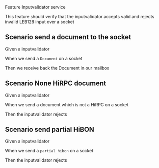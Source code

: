 Feature Inputvalidator service

This feature should verify that the inputvalidator accepts valid and rejects invalid LEB128 input over a socket

## Scenario send a document to the socket

Given a inputvalidator

When we send a `Document` on a socket

Then we receive back the Document in our mailbox


## Scenario None HiRPC document

Given a inputvalidator

When we send a document which is not a HiRPC on a socket

Then the inputvalidator rejects


## Scenario send partial HiBON

Given a inputvalidator

When we send a `partial_hibon` on a socket

Then the inputvalidator rejects
